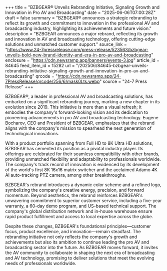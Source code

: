 +++
title = "BZBGEAR® Unveils Rebranding Initiative, Signaling Growth and Innovation in Pro AV and Broadcasting"
date = "2025-06-06T07:00:28Z"
draft = false
summary = "BZBGEAR® announces a strategic rebranding to reflect its growth and commitment to innovation in the professional AV and broadcasting industry, highlighting its achievements and future vision."
description = "BZBGEAR announces a major rebrand, reflecting its growth and innovation in AV and broadcasting technology, offering cutting-edge solutions and unmatched customer support."
source_link = "https://www.24-7pressrelease.com/press-release/523563/bzbgear-unveils-bold-new-brand-identity-and-era-in-pro-av-and-broadcasting"
enclosure = "https://cdn.newsramp.app/banners/events-3.jpg"
article_id = 84645
feed_item_id = 15282
url = "/202506/84645-bzbgear-unveils-rebranding-initiative-signaling-growth-and-innovation-in-pro-av-and-broadcasting"
qrcode = "https://cdn.newsramp.app/24-7PressRelease/qrcode/256/6/mask0Lts.webp"
source = "24-7 Press Release"
+++

<p>BZBGEAR®, a leader in professional AV and broadcasting solutions, has embarked on a significant rebranding journey, marking a new chapter in its evolution since 2019. This initiative is more than a visual refresh; it embodies the company's forward-looking vision and its dedication to pioneering advancements in pro AV and broadcasting technology. Eugene Bocharov, CEO and President of BZBGEAR, emphasizes that the rebrand aligns with the company's mission to spearhead the next generation of technological innovations.</p><p>With a product portfolio spanning from Full HD to 8K Ultra HD solutions, BZBGEAR has cemented its position as a pivotal industry player. Its offerings are celebrated for their seamless compatibility with other brands, providing unmatched flexibility and adaptability to professionals worldwide. The company's track record of innovation is evidenced by its development of the world's first 8K 16x16 matrix switcher and the acclaimed Adamo 4K AI auto-tracking PTZ camera, among other breakthroughs.</p><p>BZBGEAR's rebrand introduces a dynamic color scheme and a refined logo, symbolizing the company's creative energy, precision, and forward momentum. Beyond aesthetics, the rebrand reinforces BZBGEAR's unwavering commitment to superior customer service, including a five-year warranty, a 60-day demo program, and US-based technical support. The company's global distribution network and in-house warehouse ensure rapid product fulfillment and access to local expertise across the globe.</p><p>Despite these changes, BZBGEAR's foundational principles—customer focus, product excellence, and innovation—remain steadfast. The rebranding initiative not only reflects the company's growth and achievements but also its ambition to continue leading the pro AV and broadcasting sector into the future. As BZBGEAR moves forward, it invites the AV community to collaborate in shaping the next era of broadcasting and AV technology, promising to deliver solutions that meet the evolving needs of professionals worldwide.</p>